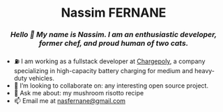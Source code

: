 <h1 align="center">Nassim FERNANE</h1>

_<h3 align="center">Hello 👋 My name is Nassim. I am an enthusiastic developer, former chef,
and proud human of two cats.</h3>_

-   ⛽ I am working as a fullstack developer at
    <a href="https://www.chargepoly.com/fr/">Chargepoly</a>, a company specializing in high-capacity
    battery charging for medium and heavy-duty vehicles.
-   👯 I’m looking to collaborate on: any interesting open source project.
-   💬 Ask me about: my mushroom risotto recipe
-   📫 Email me at nasfernane@gmail.com
